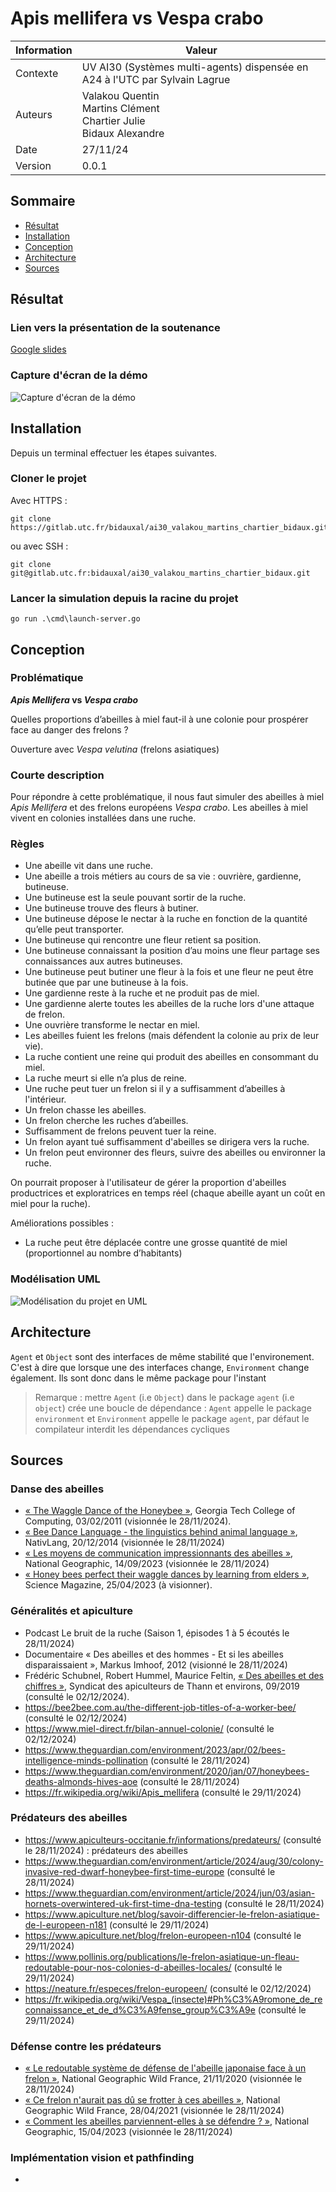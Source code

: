 # Apis mellifera vs Vespa crabo

| Information | Valeur                                                                         |
| ----------- | ------------------------------------------------------------------------------ |
| Contexte    | UV AI30 (Systèmes multi-agents) dispensée en A24 à l'UTC par Sylvain Lagrue    |
| Auteurs     | Valakou Quentin <br> Martins Clément <br> Chartier Julie <br> Bidaux Alexandre |
| Date        | 27/11/24                                                                       |
| Version     | 0.0.1                                                                          |

## Sommaire

- [Résultat](#résultat)
- [Installation](#installation)
- [Conception](#conception)
- [Architecture](#architecture)
- [Sources](#sources)

## Résultat

### Lien vers la présentation de la soutenance

[Google slides](https://docs.google.com/presentation/d/1iAHNwlmZweJUNYqqZqQWgXstjSIhNtLi2vJ8IsF_iug/edit?usp=sharing)

### Capture d'écran de la démo

![Capture d'écran de la démo](/docs/)

## Installation

Depuis un terminal effectuer les étapes suivantes.

### Cloner le projet

Avec HTTPS :

```
git clone https://gitlab.utc.fr/bidauxal/ai30_valakou_martins_chartier_bidaux.git
```

ou avec SSH :

```
git clone git@gitlab.utc.fr:bidauxal/ai30_valakou_martins_chartier_bidaux.git
```

### Lancer la simulation depuis la racine du projet

```
go run .\cmd\launch-server.go
```

## Conception

### Problématique

**_Apis Mellifera_ vs _Vespa crabo_**

Quelles proportions d’abeilles à miel faut-il à une colonie pour prospérer face au danger des frelons ?

Ouverture avec _Vespa velutina_ (frelons asiatiques)

### Courte description

Pour répondre à cette problématique, il nous faut simuler des abeilles à miel _Apis Mellifera_ et des frelons européens _Vespa crabo_. Les abeilles à miel vivent en colonies installées dans une ruche.

### Règles

- Une abeille vit dans une ruche.
- Une abeille a trois métiers au cours de sa vie : ouvrière, gardienne, butineuse.
- Une butineuse est la seule pouvant sortir de la ruche.
- Une butineuse trouve des fleurs à butiner.
- Une butineuse dépose le nectar à la ruche en fonction de la quantité qu’elle peut transporter.
- Une butineuse qui rencontre une fleur retient sa position.
- Une butineuse connaissant la position d’au moins une fleur partage ses connaissances aux autres butineuses.
- Une butineuse peut butiner une fleur à la fois et une fleur ne peut être butinée que par une butineuse à la fois.
- Une gardienne reste à la ruche et ne produit pas de miel.
- Une gardienne alerte toutes les abeilles de la ruche lors d'une attaque de frelon.
- Une ouvrière transforme le nectar en miel.
- Les abeilles fuient les frelons (mais défendent la colonie au prix de leur vie).
- La ruche contient une reine qui produit des abeilles en consommant du miel.
- La ruche meurt si elle n’a plus de reine.
- Une ruche peut tuer un frelon si il y a suffisamment d’abeilles à l'intérieur.
- Un frelon chasse les abeilles.
- Un frelon cherche les ruches d’abeilles.
- Suffisamment de frelons peuvent tuer la reine.
- Un frelon ayant tué suffisamment d'abeilles se dirigera vers la ruche.
- Un frelon peut environner des fleurs, suivre des abeilles ou environner la ruche.

On pourrait proposer à l'utilisateur de gérer la proportion d'abeilles productrices et exploratrices en temps réel (chaque abeille ayant un coût en miel pour la ruche).

Améliorations possibles :

- La ruche peut être déplacée contre une grosse quantité de miel (proportionnel au nombre d’habitants)

### Modélisation UML

![](/docs/conception/simu_bees_uml_v2.png "Modélisation du projet en UML")

## Architecture

`Agent` et `Object` sont des interfaces de même stabilité que l'environement. C'est à dire que lorsque une des interfaces change, `Environment` change également. Ils sont donc dans le même package pour l'instant

> Remarque : mettre `Agent` (i.e `Object`) dans le package `agent` (i.e `object`) crée une boucle de dépendance :
> `Agent` appelle le package `environment` et `Environment` appelle le package `agent`, par défaut le compilateur interdit les dépendances cycliques

## Sources

### Danse des abeilles

- [« The Waggle Dance of the Honeybee »](https://www.youtube.com/watch?v=bFDGPgXtK-U), Georgia Tech College of Computing, 03/02/2011 (visionnée le 28/11/2024).
- [« Bee Dance Language - the linguistics behind animal language »](https://www.youtube.com/watch?v=pb1lRI-YePU), NativLang, 20/12/2014 (visionnée le 28/11/2024)
- [« Les moyens de communication impressionnants des abeilles »](https://www.nationalgeographic.fr/video/animaux/les-moyens-de-communication-impressionnants-des-abeilles), National Geographic, 14/09/2023 (visionnée le 28/11/2024)
- [« Honey bees perfect their waggle dances by learning from elders »](https://www.youtube.com/watch?v=Cylim87fFgU), Science Magazine, 25/04/2023 (à visionner).

### Généralités et apiculture

- Podcast Le bruit de la ruche (Saison 1, épisodes 1 à 5 écoutés le 28/11/2024)
- Documentaire « Des abeilles et des hommes - Et si les abeilles disparaissaient », Markus Imhoof, 2012 (visionné le 28/11/2024)
- Frédéric Schubnel, Robert Hummel, Maurice Feltin, [« Des abeilles et des chiffres »](http://rucherecole68.thann.free.fr/Calendrier%20apicole/des_abeilles_des_chiffres.pdf), Syndicat des apiculteurs de Thann et environs, 09/2019 (consulté le 02/12/2024).
- https://bee2bee.com.au/the-different-job-titles-of-a-worker-bee/ (consulté le 02/12/2024)
- https://www.miel-direct.fr/bilan-annuel-colonie/ (consulté le 02/12/2024)
- https://www.theguardian.com/environment/2023/apr/02/bees-intelligence-minds-pollination (consulté le 28/11/2024)
- https://www.theguardian.com/environment/2020/jan/07/honeybees-deaths-almonds-hives-aoe (consulté le 28/11/2024)
- https://fr.wikipedia.org/wiki/Apis_mellifera (consulté le 29/11/2024)

### Prédateurs des abeilles

- https://www.apiculteurs-occitanie.fr/informations/predateurs/ (consulté le 28/11/2024) : prédateurs des abeilles
- https://www.theguardian.com/environment/article/2024/aug/30/colony-invasive-red-dwarf-honeybee-first-time-europe (consulté le 28/11/2024)
- https://www.theguardian.com/environment/article/2024/jun/03/asian-hornets-overwintered-uk-first-time-dna-testing (consulté le 28/11/2024)
- https://www.apiculture.net/blog/savoir-differencier-le-frelon-asiatique-de-l-europeen-n181 (consulté le 29/11/2024)
- https://www.apiculture.net/blog/frelon-europeen-n104 (consulté le 29/11/2024)
- https://www.pollinis.org/publications/le-frelon-asiatique-un-fleau-redoutable-pour-nos-colonies-d-abeilles-locales/ (consulté le 29/11/2024)
- https://neature.fr/especes/frelon-europeen/ (consulté le 02/12/2024)
- https://fr.wikipedia.org/wiki/Vespa_(insecte)#Ph%C3%A9romone_de_reconnaissance_et_de_d%C3%A9fense_group%C3%A9e (consulté le 29/11/2024)

### Défense contre les prédateurs

- [« Le redoutable système de défense de l'abeille japonaise face à un frelon »](https://www.youtube.com/watch?v=bDHWv8_-f4U), National Geographic Wild France, 21/11/2020 (visionnée le 28/11/2024)
- [« Ce frelon n'aurait pas dû se frotter à ces abeilles »](https://www.youtube.com/watch?v=N_AO8XvAZgQ), National Geographic Wild France, 28/04/2021 (visionnée le 28/11/2024)
- [« Comment les abeilles parviennent-elles à se défendre ? »](https://www.nationalgeographic.fr/video/animaux/comment-les-abeilles-parviennent-elles-a-se-defendre), National Geographic, 15/04/2023 (visionnée le 28/11/2024)

### Implémentation vision et pathfinding

-
